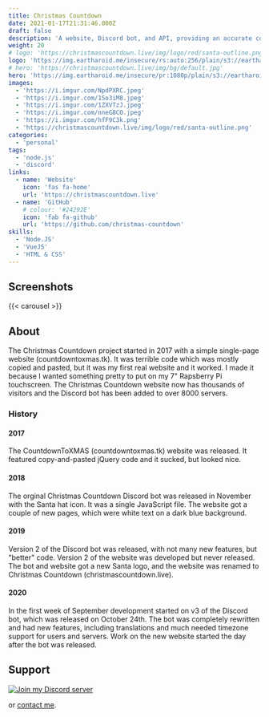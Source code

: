 ```yaml
---
title: Christmas Countdown
date: 2021-01-17T21:31:46.000Z
draft: false
description: 'A website, Discord bot, and API, providing an accurate countdown to Christmas since 2017.'
weight: 20
# logo: 'https://christmascountdown.live/img/logo/red/santa-outline.png'
logo: 'https://img.eartharoid.me/insecure/rs:auto:256/plain/s3://eartharoid/christmas-countdown/logo/outlined-santa.png@png'
# hero: 'https://christmascountdown.live/img/bg/default.jpg'
hero: 'https://img.eartharoid.me/insecure/pr:1080p/plain/s3://eartharoid/christmas-countdown/bg/default.jpg@webp'
images:
  - 'https://i.imgur.com/NpdPXRC.jpeg'
  - 'https://i.imgur.com/1So3iM8.jpeg'
  - 'https://i.imgur.com/1ZXVTzJ.jpeg'
  - 'https://i.imgur.com/nneG8CO.jpeg'
  - 'https://i.imgur.com/hfF9C3k.png'
  - 'https://christmascountdown.live/img/logo/red/santa-outline.png'
categories:
  - 'personal'
tags:
  - 'node.js'
  - 'discord'
links:
  - name: 'Website'
    icon: 'fas fa-home'
    url: 'https://christmascountdown.live'
  - name: 'GitHub'
    # colour: '#24292E'
    icon: 'fab fa-github'
    url: 'https://github.com/christmas-countdown'
skills:
  - 'Node.JS'
  - 'VueJS'
  - 'HTML & CSS'
---
```


## Screenshots

<!-- include images URLs as params, or it will take form page "images" param -->
{{< carousel >}}

## About

The Christmas Countdown project started in 2017 with a simple single-page website (countdowntoxmas.tk). It was terrible code which was mostly copied and pasted, but it was my first real website and it worked. I made it because I wanted something pretty to put on my 7" Rapsberry Pi touchscreen. The Christmas Countdown website now has thousands of visitors and the Discord bot has been added to over 8000 servers.

### History

#### 2017

The CountdownToXMAS (countdowntoxmas.tk) website was released. It featured copy-and-pasted jQuery code and it sucked, but looked nice.

#### 2018

The orginal Christmas Countdown Discord bot was released in November with the Santa hat icon. It was a single JavaScript file. The website got a couple of new pages, which were white text on a dark blue background.

#### 2019

Version 2 of the Discord bot was released, with not many new features, but "better" code. Version 2 of the website was developed but never released. The bot and website got a new Santa logo, and the website was renamed to Christmas Countdown (christmascountdown.live).

#### 2020

In the first week of September development started on v3 of the Discord bot, which was released on October 24th. The bot was completely rewritten and had new features, including translations and much needed timezone support for users and servers. Work on the new website started the day after the bot was released. 

## Support

[![Join my Discord server](https://discordapp.com/api/guilds/451745464480432129/widget.png?style=banner4)](https://go.eartharoid.me/discord)

or [contact me](/contact).

<!-- ```js
console.log('more than 10 days');
console.log('but less than 1000');
```

> ```js
> // hello
> let hello = 'hello';
> ```

> `'` '
> `"` "
> `--` --
> `---` ---
> `...` ...
> `<<` <<
> `>>` >> -->
